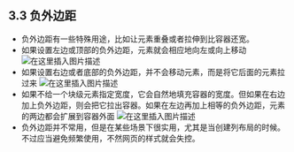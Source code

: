 ## 3.3 负外边距
 - 负外边距有一些特殊用途，比如让元素重叠或者拉伸到比容器还宽。
 - 如果设置左边或顶部的负外边距，元素就会相应地向左或向上移动
	![在这里插入图片描述](https://img-blog.csdnimg.cn/20210124233130793.png?x-oss-process=image/watermark,type_ZmFuZ3poZW5naGVpdGk,shadow_10,text_aHR0cHM6Ly9ibG9nLmNzZG4ubmV0L0FuaXRhU3Vu,size_16,color_FFFFFF,t_70)
 - 如果设置右边或者底部的负外边距，并不会移动元素，而是将它后面的元素拉过来
	![在这里插入图片描述](https://img-blog.csdnimg.cn/20210124233223734.png?x-oss-process=image/watermark,type_ZmFuZ3poZW5naGVpdGk,shadow_10,text_aHR0cHM6Ly9ibG9nLmNzZG4ubmV0L0FuaXRhU3Vu,size_16,color_FFFFFF,t_70)
 - 如果不给一个块级元素指定宽度，它会自然地填充容器的宽度。但如果在右边加上负外边距，则会把它拉出容器。如果在左边再加上相等的负外边距，元素的两边都会扩展到容器外面
![在这里插入图片描述](https://img-blog.csdnimg.cn/20210124233600947.png)
 - 负外边距并不常用，但是在某些场景下很实用，尤其是当创建列布局的时候。不过应当避免频繁使用，不然网页的样式就会失控。